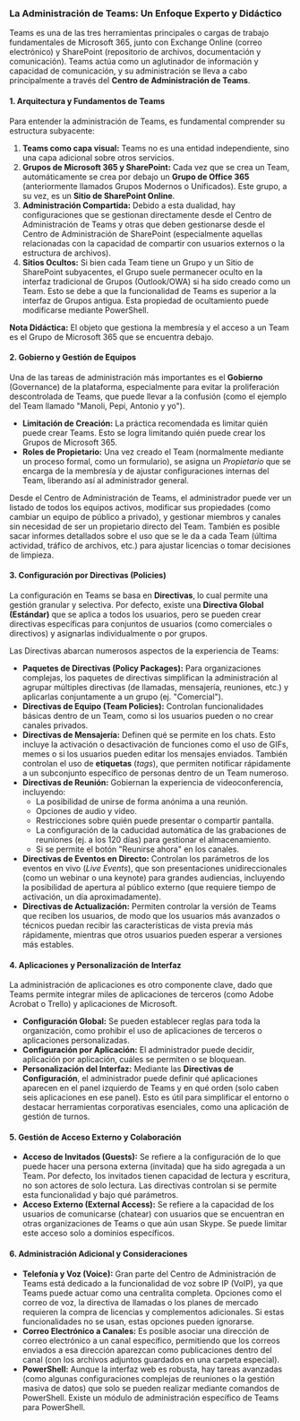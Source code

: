 ### La Administración de Teams: Un Enfoque Experto y Didáctico

Teams es una de las tres herramientas principales o cargas de trabajo fundamentales de Microsoft 365, junto con Exchange Online (correo electrónico) y SharePoint (repositorio de archivos, documentación y comunicación). Teams actúa como un aglutinador de información y capacidad de comunicación, y su administración se lleva a cabo principalmente a través del **Centro de Administración de Teams**.

#### 1. Arquitectura y Fundamentos de Teams

Para entender la administración de Teams, es fundamental comprender su estructura subyacente:

1.  **Teams como capa visual:** Teams no es una entidad independiente, sino una capa adicional sobre otros servicios.
2.  **Grupos de Microsoft 365 y SharePoint:** Cada vez que se crea un Team, automáticamente se crea por debajo un **Grupo de Office 365** (anteriormente llamados Grupos Modernos o Unificados). Este grupo, a su vez, es un **Sitio de SharePoint Online**.
3.  **Administración Compartida:** Debido a esta dualidad, hay configuraciones que se gestionan directamente desde el Centro de Administración de Teams y otras que deben gestionarse desde el Centro de Administración de SharePoint (especialmente aquellas relacionadas con la capacidad de compartir con usuarios externos o la estructura de archivos).
4.  **Sitios Ocultos:** Si bien cada Team tiene un Grupo y un Sitio de SharePoint subyacentes, el Grupo suele permanecer oculto en la interfaz tradicional de Grupos (Outlook/OWA) si ha sido creado como un Team. Esto se debe a que la funcionalidad de Teams es superior a la interfaz de Grupos antigua. Esta propiedad de ocultamiento puede modificarse mediante PowerShell.

**Nota Didáctica:** El objeto que gestiona la membresía y el acceso a un Team es el Grupo de Microsoft 365 que se encuentra debajo.

#### 2. Gobierno y Gestión de Equipos

Una de las tareas de administración más importantes es el **Gobierno** (Governance) de la plataforma, especialmente para evitar la proliferación descontrolada de Teams, que puede llevar a la confusión (como el ejemplo del Team llamado "Manoli, Pepi, Antonio y yo").

- **Limitación de Creación:** La práctica recomendada es limitar quién puede crear Teams. Esto se logra limitando quién puede crear los Grupos de Microsoft 365.
- **Roles de Propietario:** Una vez creado el Team (normalmente mediante un proceso formal, como un formulario), se asigna un _Propietario_ que se encarga de la membresía y de ajustar configuraciones internas del Team, liberando así al administrador general.

Desde el Centro de Administración de Teams, el administrador puede ver un listado de todos los equipos activos, modificar sus propiedades (como cambiar un equipo de público a privado), y gestionar miembros y canales sin necesidad de ser un propietario directo del Team. También es posible sacar informes detallados sobre el uso que se le da a cada Team (última actividad, tráfico de archivos, etc.) para ajustar licencias o tomar decisiones de limpieza.

#### 3. Configuración por Directivas (Policies)

La configuración en Teams se basa en **Directivas**, lo cual permite una gestión granular y selectiva. Por defecto, existe una **Directiva Global (Estándar)** que se aplica a todos los usuarios, pero se pueden crear directivas específicas para conjuntos de usuarios (como comerciales o directivos) y asignarlas individualmente o por grupos.

Las Directivas abarcan numerosos aspectos de la experiencia de Teams:

- **Paquetes de Directivas (Policy Packages):** Para organizaciones complejas, los paquetes de directivas simplifican la administración al agrupar múltiples directivas (de llamadas, mensajería, reuniones, etc.) y aplicarlas conjuntamente a un grupo (ej. "Comercial").
- **Directivas de Equipo (Team Policies):** Controlan funcionalidades básicas dentro de un Team, como si los usuarios pueden o no crear canales privados.
- **Directivas de Mensajería:** Definen qué se permite en los chats. Esto incluye la activación o desactivación de funciones como el uso de GIFs, memes o si los usuarios pueden editar los mensajes enviados. También controlan el uso de **etiquetas** (_tags_), que permiten notificar rápidamente a un subconjunto específico de personas dentro de un Team numeroso.
- **Directivas de Reunión:** Gobiernan la experiencia de videoconferencia, incluyendo:
  - La posibilidad de unirse de forma anónima a una reunión.
  - Opciones de audio y video.
  - Restricciones sobre quién puede presentar o compartir pantalla.
  - La configuración de la caducidad automática de las grabaciones de reuniones (ej. a los 120 días) para gestionar el almacenamiento.
  - Si se permite el botón "Reunirse ahora" en los canales.
- **Directivas de Eventos en Directo:** Controlan los parámetros de los eventos en vivo (_Live Events_), que son presentaciones unidireccionales (como un webinar o una keynote) para grandes audiencias, incluyendo la posibilidad de apertura al público externo (que requiere tiempo de activación, un día aproximadamente).
- **Directivas de Actualización:** Permiten controlar la versión de Teams que reciben los usuarios, de modo que los usuarios más avanzados o técnicos puedan recibir las características de vista previa más rápidamente, mientras que otros usuarios pueden esperar a versiones más estables.

#### 4. Aplicaciones y Personalización de Interfaz

La administración de aplicaciones es otro componente clave, dado que Teams permite integrar miles de aplicaciones de terceros (como Adobe Acrobat o Trello) y aplicaciones de Microsoft.

- **Configuración Global:** Se pueden establecer reglas para toda la organización, como prohibir el uso de aplicaciones de terceros o aplicaciones personalizadas.
- **Configuración por Aplicación:** El administrador puede decidir, aplicación por aplicación, cuáles se permiten o se bloquean.
- **Personalización del Interfaz:** Mediante las **Directivas de Configuración**, el administrador puede definir qué aplicaciones aparecen en el panel izquierdo de Teams y en qué orden (solo caben seis aplicaciones en ese panel). Esto es útil para simplificar el entorno o destacar herramientas corporativas esenciales, como una aplicación de gestión de turnos.

#### 5. Gestión de Acceso Externo y Colaboración

- **Acceso de Invitados (Guests):** Se refiere a la configuración de lo que puede hacer una persona externa (invitada) que ha sido agregada a un Team. Por defecto, los invitados tienen capacidad de lectura y escritura, no son actores de solo lectura. Las directivas controlan si se permite esta funcionalidad y bajo qué parámetros.
- **Acceso Externo (External Access):** Se refiere a la capacidad de los usuarios de comunicarse (chatear) con usuarios que se encuentran en otras organizaciones de Teams o que aún usan Skype. Se puede limitar este acceso solo a dominios específicos.

#### 6. Administración Adicional y Consideraciones

- **Telefonía y Voz (Voice):** Gran parte del Centro de Administración de Teams está dedicado a la funcionalidad de voz sobre IP (VoIP), ya que Teams puede actuar como una centralita completa. Opciones como el correo de voz, la directiva de llamadas o los planes de mercado requieren la compra de licencias y complementos adicionales. Si estas funcionalidades no se usan, estas opciones pueden ignorarse.
- **Correo Electrónico a Canales:** Es posible asociar una dirección de correo electrónico a un canal específico, permitiendo que los correos enviados a esa dirección aparezcan como publicaciones dentro del canal (con los archivos adjuntos guardados en una carpeta especial).
- **PowerShell:** Aunque la interfaz web es robusta, hay tareas avanzadas (como algunas configuraciones complejas de reuniones o la gestión masiva de datos) que solo se pueden realizar mediante comandos de PowerShell. Existe un módulo de administración específico de Teams para PowerShell.
